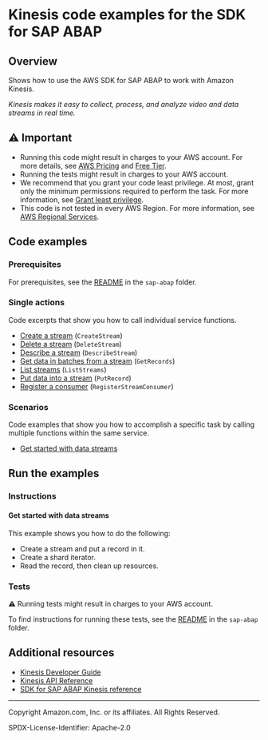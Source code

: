 # Kinesis code examples for the SDK for SAP ABAP

## Overview

Shows how to use the AWS SDK for SAP ABAP to work with Amazon Kinesis.

<!--custom.overview.start-->
<!--custom.overview.end-->

_Kinesis makes it easy to collect, process, and analyze video and data streams in real time._

## ⚠ Important

* Running this code might result in charges to your AWS account. For more details, see [AWS Pricing](https://aws.amazon.com/pricing/) and [Free Tier](https://aws.amazon.com/free/).
* Running the tests might result in charges to your AWS account.
* We recommend that you grant your code least privilege. At most, grant only the minimum permissions required to perform the task. For more information, see [Grant least privilege](https://docs.aws.amazon.com/IAM/latest/UserGuide/best-practices.html#grant-least-privilege).
* This code is not tested in every AWS Region. For more information, see [AWS Regional Services](https://aws.amazon.com/about-aws/global-infrastructure/regional-product-services).

<!--custom.important.start-->
<!--custom.important.end-->

## Code examples

### Prerequisites

For prerequisites, see the [README](../../README.md#Prerequisites) in the `sap-abap` folder.


<!--custom.prerequisites.start-->
<!--custom.prerequisites.end-->

### Single actions

Code excerpts that show you how to call individual service functions.

- [Create a stream](zcl_aws1_kns_actions.clas.abap#L65) (`CreateStream`)
- [Delete a stream](zcl_aws1_kns_actions.clas.abap#L91) (`DeleteStream`)
- [Describe a stream](zcl_aws1_kns_actions.clas.abap#L114) (`DescribeStream`)
- [Get data in batches from a stream](zcl_aws1_kns_actions.clas.abap#L140) (`GetRecords`)
- [List streams](zcl_aws1_kns_actions.clas.abap#L180) (`ListStreams`)
- [Put data into a stream](zcl_aws1_kns_actions.clas.abap#L203) (`PutRecord`)
- [Register a consumer](zcl_aws1_kns_actions.clas.abap#L241) (`RegisterStreamConsumer`)

### Scenarios

Code examples that show you how to accomplish a specific task by calling multiple
functions within the same service.

- [Get started with data streams](zcl_aws1_kns_scenario.clas.abap)


<!--custom.examples.start-->
<!--custom.examples.end-->

## Run the examples

### Instructions


<!--custom.instructions.start-->
<!--custom.instructions.end-->



#### Get started with data streams

This example shows you how to do the following:

- Create a stream and put a record in it.
- Create a shard iterator.
- Read the record, then clean up resources.

<!--custom.scenario_prereqs.kinesis_Scenario_GettingStarted.start-->
<!--custom.scenario_prereqs.kinesis_Scenario_GettingStarted.end-->


<!--custom.scenarios.kinesis_Scenario_GettingStarted.start-->
<!--custom.scenarios.kinesis_Scenario_GettingStarted.end-->

### Tests

⚠ Running tests might result in charges to your AWS account.


To find instructions for running these tests, see the [README](../../README.md#Tests)
in the `sap-abap` folder.



<!--custom.tests.start-->
<!--custom.tests.end-->

## Additional resources

- [Kinesis Developer Guide](https://docs.aws.amazon.com/streams/latest/dev/introduction.html)
- [Kinesis API Reference](https://docs.aws.amazon.com/kinesis/latest/APIReference/Welcome.html)
- [SDK for SAP ABAP Kinesis reference](https://docs.aws.amazon.com/sdk-for-sap-abap/v1/api/latest/kns/index.html)

<!--custom.resources.start-->
<!--custom.resources.end-->

---

Copyright Amazon.com, Inc. or its affiliates. All Rights Reserved.

SPDX-License-Identifier: Apache-2.0